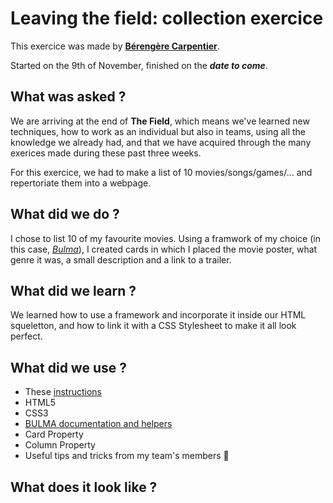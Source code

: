 # Leaving the field: collection exercice

This exercice was made by [**Bérengère Carpentier**](https://github.com/carpentierberengere).
  
  Started on the 9th of November, finished on the ***date to come***.

## What was asked ? 

We are arriving at the end of **The Field**, which means we've learned new techniques, how to work as an individual but also in teams, using all the knowledge we already had, and that we have acquired through the many exerices made during these past three weeks.  

For this exercice, we had to make a list of 10 movies/songs/games/... and repertoriate them into a webpage. 

## What did we do ?

I chose to list 10 of my favourite movies. Using a framwork of my choice (in this case, [*Bulma*](https://bulma.io/)), I created cards in which I placed the movie poster, what genre it was, a small description and a link to a trailer. 


## What did we learn ?

We learned how to use a framework and incorporate it inside our HTML squeletton, and how to link it with a CSS Stylesheet to make it all look perfect. 

## What did we use ? 

* These [instructions](https://github.com/becodeorg/bxl-hopper-1-25/tree/master/The%20Field/5.leaving_the_field)
* HTML5
* CSS3
* [BULMA documentation and helpers](https://bulma.io/documentation/)
* Card Property
* Column Property
* Useful tips and tricks from my team's members :blue_heart:

## What does it look like ? 

